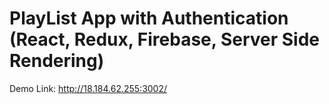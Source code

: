 # PlayList App with Authentication (React, Redux, Firebase, Server Side Rendering)

Demo Link: http://18.184.62.255:3002/